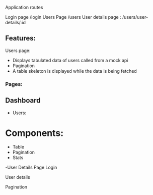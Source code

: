 Application routes 

Login page /login
Users Page /users
User details page : /users/user-details/:id



## Features: 
Users page:
- Displays tabulated data of users called from a mock api
- Pagination
- A table skeleton is displayed while the data is being fetched 



### Pages:
## Dashboard
 - Users:
 # Components:
  - Table
  - Pagination
  - Stats
  




-User Details Page
Login


User details

Pagination


